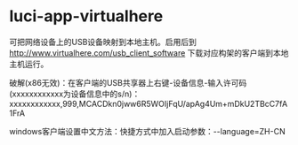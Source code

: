 # luci-app-virtualhere

可把网络设备上的USB设备映射到本地主机。启用后到 http://www.virtualhere.com/usb_client_software 下载对应构架的客户端到本地主机运行。

破解(x86无效)：在客户端的USB共享器上右键-设备信息-输入许可码(xxxxxxxxxxxx为设备信息中的s/n)：xxxxxxxxxxxx,999,MCACDkn0jww6R5WOIjFqU/apAg4Um+mDkU2TBcC7fA1FrA

windows客户端设置中文方法：快捷方式中加入启动参数：--language=ZH-CN

